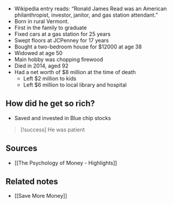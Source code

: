 - Wikipedia entry reads: “Ronald James Read was an American philanthropist, investor, janitor, and gas station attendant.”
- Born in rural Vermont. 
- First in the family to graduate
- Fixed cars at a gas station for 25 years
- Swept floors at JCPenney for 17 years
- Bought a two-bedroom house for $12000 at age 38
- Widowed at age 50
- Main hobby was chopping firewood
- Died in 2014, aged 92
- Had a net worth of $8 million at the time of death
	- Left $2 million to kids
	- Left $6 million to local library and hospital

## How did he get so rich?
- Saved and invested in Blue chip stocks

> [!success] He was patient

## Sources
- [[The Psychology of Money - Highlights]]

## Related notes
- [[Save More Money]]